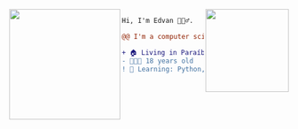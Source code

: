 <img align="right" height="150" src="https://media.giphy.com/media/kYDFO3rkOHrkQ/giphy.gif"/>
<img align="left" height="200" src="https://media.giphy.com/media/cFdHXXm5GhJsc/giphy.gif"/>

```diff
Hi, I'm Edvan 🧘🏽‍♂️.

@@ I'm a computer science studant at UFCG @@

+ 🏠 Living in Paraíba, Brazil 
- 👨🏽‍💻 18 years old
! 📖 Learning: Python, HTML, CSS, JS
```
